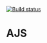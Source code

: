 
[![Build status](https://ci.appveyor.com/api/projects/status/jxqllgmxp1tvh7q8?svg=true)](https://ci.appveyor.com/project/NKhashchanov/ajshw71)

# AJS
